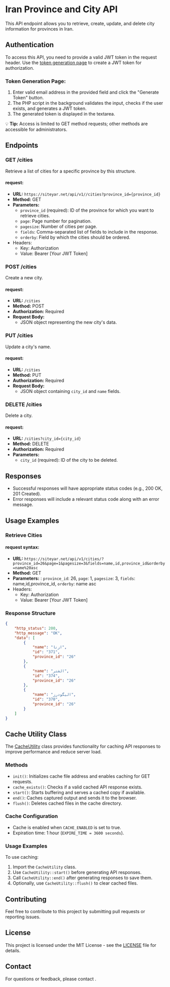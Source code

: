 # Iran Province and City API

This API endpoint allows you to retrieve, create, update, and delete city information for provinces in Iran.

## Authentication

To access this API, you need to provide a valid JWT token in the request header. Use the  [token generation page](https://siteyar.net)  to create a JWT token for authorization.

### Token Generation Page:

1. Enter valid email address in the provided field and click the "Generate Token" button.
2. The PHP script in the background validates the input, checks if the user exists, and generates a JWT token.
3. The generated token is displayed in the textarea.

💡 **Tip:** Access is limited to GET method requests; other methods are accessible for administrators.


## Endpoints

### GET /cities

Retrieve a list of cities for a specific province by this structure.

#### request:

- **URL:** `https://siteyar.net/api/v1//cities?province_id={province_id}`
- **Method:** GET
- **Parameters:**
  - `province_id` (required): ID of the province for which you want to retrieve cities.
  - `page`: Page number for pagination.
  - `pagesize`: Number of cities per page.
  - `fields`: Comma-separated list of fields to include in the response.
  - `orderby`: Field by which the cities should be ordered.
- Headers:
    - Key: Authorization
    - Value: Bearer [Your JWT Token]
### POST /cities

Create a new city.

#### request:

- **URL:** `/cities`
- **Method:** POST
- **Authorization:** Required
- **Request Body:**
  - JSON object representing the new city's data.
  
### PUT /cities

Update a city's name.

#### request:

- **URL:** `/cities`
- **Method:** PUT
- **Authorization:** Required
- **Request Body:**
  - JSON object containing `city_id` and `name` fields.

### DELETE /cities

Delete a city.

#### request:

- **URL:** `/cities?city_id={city_id}`
- **Method:** DELETE
- **Authorization:** Required
- **Parameters:**
  - `city_id` (required): ID of the city to be deleted.

## Responses

- Successful responses will have appropriate status codes (e.g., 200 OK, 201 Created).
- Error responses will include a relevant status code along with an error message.

## Usage Examples

### Retrieve Cities
#### **request syntax**:

- **URL:** `https://siteyar.net/api/v1/cities/?province_id=26&page=1&pagesize=3&fields=name,id,province_id&orderby=name%20asc`
- **Method:** GET
- **Parameters:** :  `province_id`: 26, `page`: 1, `pagesize`: 3, `fields`: name,id,province_id, `orderby`: name asc
- Headers:
    - Key: Authorization
    - Value: Bearer [Your JWT Token]
### Response Structure

```json
{
    "http_status": 200,
    "http_message": "OK",
    "data": [
        {
            "name": "ازنا",
            "id": "371",
            "province_id": "26"
        },
        {
            "name": "الشتر",
            "id": "374",
            "province_id": "26"
        },
        {
            "name": "اليگودرز",
            "id": "370",
            "province_id": "26"
        }
    ]
}
```
## Cache Utility Class

The [CacheUtility](https://github.com/sadeq-yaqobi/API-iranProvinceInfo/blob/main/App/Utilities/CacheUtility.php) class provides functionality for caching API responses to improve performance and reduce server load.

### Methods

- `init()`: Initializes cache file address and enables caching for GET requests.
- `cache_exists()`: Checks if a valid cached API response exists.
- `start()`: Starts buffering and serves a cached copy if available.
- `end()`: Caches captured output and sends it to the browser.
- `flush()`: Deletes cached files in the cache directory.

### Cache Configuration

- Cache is enabled when `CACHE_ENABLED` is set to true.
- Expiration time: 1 hour (`EXPIRE_TIME = 3600 seconds`).

### Usage Examples

To use caching:

1. Import the `CacheUtility` class.
2. Use `CacheUtility::start()` before generating API responses.
3. Call `CacheUtility::end()` after generating responses to save them.
4. Optionally, use `CacheUtility::flush()` to clear cached files.
## Contributing

Feel free to contribute to this project by submitting pull requests or reporting issues.

## License

This project is licensed under the MIT  License - see the [LICENSE](https://choosealicense.com/licenses/mit/) file for details.

## Contact

For questions or feedback, please contact .
